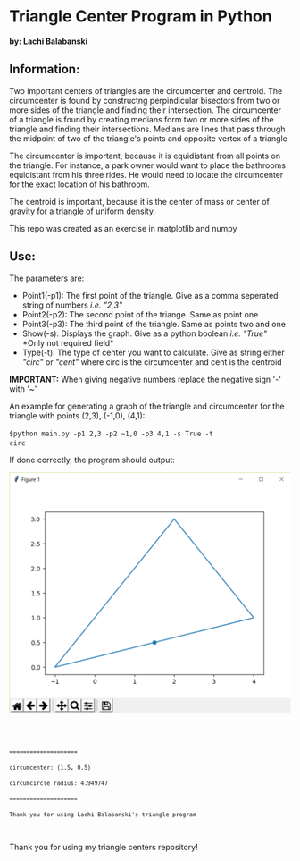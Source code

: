 <h1>Triangle Center Program in Python</h1>
<strong>by: Lachi Balabanski</strong>

<h2>Information:</h2>
<p>Two important centers of triangles are the circumcenter and centroid. The circumcenter is found by constructng perpindicular bisectors from two or more sides of the triangle and finding their intersection. The circumcenter of a triangle is found by creating medians form two or more sides of the triangle and finding their intersections. Medians are lines that pass through the midpoint of two of the triangle's points and opposite vertex of a triangle</p>

<p>The circumcenter is important, because it is equidistant from all points on the triangle. For instance, a park owner would want to place the bathrooms equidistant from his three rides. He would need to locate the circumcenter for the exact location of his bathroom.</p>

<p>The centroid is important, because it is the center of mass or center of gravity for a triangle of uniform density.</p>

<p>This repo was created as an exercise in matplotlib and numpy</p>

<h2>Use:</h2>
<p>The parameters are:</p>

<ul>
	<li>Point1(-p1): The first point of the triangle. Give as a comma seperated string of numbers <i>i.e. "2,3"</i> </li>
	<li>Point2(-p2): The second point of the triange. Same as point one</li>
	<li>Point3(-p3): The third point of the triangle. Same as points two and one</li>
	<li>Show(-s): Displays the graph. Give as a python boolean <i>i.e. "True"</i> *Only not required field*</li>
	<li>Type(-t): The type of center you want to calculate. Give as string either <i>"circ"</i> or <i>"cent"</i> where circ is the circumcenter and cent is the centroid</li>
</ul>

<p><strong>IMPORTANT:</strong> When giving negative numbers replace the negative sign '-' with '~'</p>

<p>An example for generating a graph of the triangle and circumcenter for the triangle with points (2,3), (-1,0), (4,1):</p>

<code>$python main.py -p1 2,3 -p2 ~1,0 -p3 4,1 -s True -t circ</code>

<p>If done correctly, the program should output:</p>

![Alt text](sample_output.png?raw=true "Title")

<code>
	
	====================

	circumcenter: (1.5, 0.5)

	circumcircle radius: 4.949747

	====================

	Thank you for using Lachi Balabanski's triangle program
</code>

<p>Thank you for using my triangle centers repository!</p>
